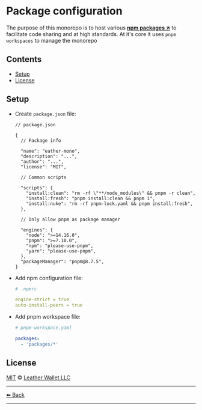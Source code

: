 # Package configuration

The purpose of this monorepo is to host various **[npm packages ↗](https://docs.npmjs.com/about-packages-and-modules)** to facilitate code sharing and at high standards. At it's core it uses `pnpm workspaces` to manage the monorepo

## Contents

- [Setup](#setup)
- [License](#license)

## Setup

- Create `package.json` file:

  ```jsonc
  // package.json

  {
    // Package info

    "name": "eather-mono",
    "description": "...",
    "author": "...",
    "license": "MIT",

    // Common scripts

    "scripts": {
      "install:clean": "rm -rf \"**/node_modules\" && pnpm -r clean",
      "install:fresh": "pnpm install:clean && pnpm i",
      "install:nuke": "rm -rf pnpm-lock.yaml && pnpm install:fresh",
    },

    // Only allow pnpm as package manager

    "engines": {
      "node": ">=14.16.0",
      "pnpm": ">=7.10.0",
      "npm": "please-use-pnpm",
      "yarn": "please-use-pnpm",
    },
    "packageManager": "pnpm@8.7.5",
  }
  ```

- Add npm configuration file:

  ```yaml
  # .npmrc

  engine-strict = true
  auto-install-peers = true
  ```

- Add pnpm workspace file:

  ```yaml
  # pnpm-workspace.yaml

  packages:
    - 'packages/*'
  ```

## License

[MIT](../../LICENSE) © [Leather Wallet LLC](https://github.com/leather-io/mono)

---

[⬅ Back](../../README.md)

---
